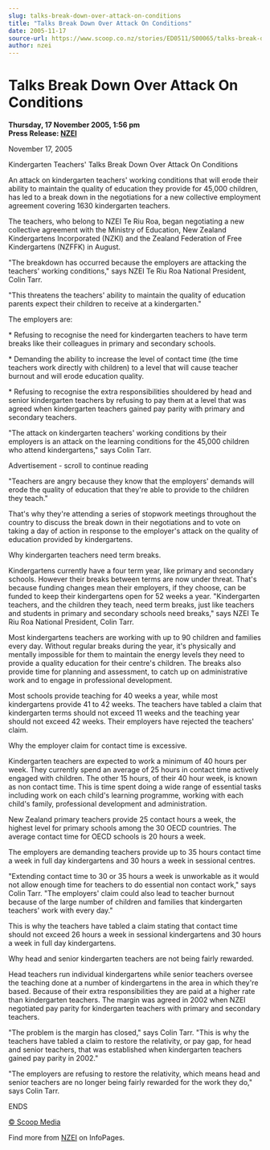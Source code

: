```yaml
---
slug: talks-break-down-over-attack-on-conditions
title: "Talks Break Down Over Attack On Conditions"
date: 2005-11-17
source-url: https://www.scoop.co.nz/stories/ED0511/S00065/talks-break-down-over-attack-on-conditions.htm
author: nzei
---
```

Talks Break Down Over Attack On Conditions
==========================================

**Thursday, 17 November 2005, 1:56 pm**  
**Press Release: [NZEI](https://info.scoop.co.nz/NZEI)**

November 17, 2005

Kindergarten Teachers' Talks Break Down Over Attack On Conditions

An attack on kindergarten teachers' working conditions that will erode their ability to maintain the quality of education they provide for 45,000 children, has led to a break down in the negotiations for a new collective employment agreement covering 1630 kindergarten teachers.

The teachers, who belong to NZEI Te Riu Roa, began negotiating a new collective agreement with the Ministry of Education, New Zealand Kindergartens Incorporated (NZKI) and the Zealand Federation of Free Kindergartens (NZFFK) in August.

"The breakdown has occurred because the employers are attacking the teachers' working conditions," says NZEI Te Riu Roa National President, Colin Tarr.

"This threatens the teachers' ability to maintain the quality of education parents expect their children to receive at a kindergarten."

The employers are:

\* Refusing to recognise the need for kindergarten teachers to have term breaks like their colleagues in primary and secondary schools.

\* Demanding the ability to increase the level of contact time (the time teachers work directly with children) to a level that will cause teacher burnout and will erode education quality.

\* Refusing to recognise the extra responsibilities shouldered by head and senior kindergarten teachers by refusing to pay them at a level that was agreed when kindergarten teachers gained pay parity with primary and secondary teachers.

"The attack on kindergarten teachers' working conditions by their employers is an attack on the learning conditions for the 45,000 children who attend kindergartens," says Colin Tarr.

Advertisement - scroll to continue reading





"Teachers are angry because they know that the employers' demands will erode the quality of education that they're able to provide to the children they teach."

That's why they're attending a series of stopwork meetings throughout the country to discuss the break down in their negotiations and to vote on taking a day of action in response to the employer's attack on the quality of education provided by kindergartens.

Why kindergarten teachers need term breaks.

Kindergartens currently have a four term year, like primary and secondary schools. However their breaks between terms are now under threat. That's because funding changes mean their employers, if they choose, can be funded to keep their kindergartens open for 52 weeks a year. "Kindergarten teachers, and the children they teach, need term breaks, just like teachers and students in primary and secondary schools need breaks," says NZEI Te Riu Roa National President, Colin Tarr.

Most kindergartens teachers are working with up to 90 children and families every day. Without regular breaks during the year, it's physically and mentally impossible for them to maintain the energy levels they need to provide a quality education for their centre's children. The breaks also provide time for planning and assessment, to catch up on administrative work and to engage in professional development.

Most schools provide teaching for 40 weeks a year, while most kindergartens provide 41 to 42 weeks. The teachers have tabled a claim that kindergarten terms should not exceed 11 weeks and the teaching year should not exceed 42 weeks. Their employers have rejected the teachers' claim.

Why the employer claim for contact time is excessive.

Kindergarten teachers are expected to work a minimum of 40 hours per week. They currently spend an average of 25 hours in contact time actively engaged with children. The other 15 hours, of their 40 hour week, is known as non contact time. This is time spent doing a wide range of essential tasks including work on each child's learning programme, working with each child's family, professional development and administration.

New Zealand primary teachers provide 25 contact hours a week, the highest level for primary schools among the 30 OECD countries. The average contact time for OECD schools is 20 hours a week.

The employers are demanding teachers provide up to 35 hours contact time a week in full day kindergartens and 30 hours a week in sessional centres.

"Extending contact time to 30 or 35 hours a week is unworkable as it would not allow enough time for teachers to do essential non contact work," says Colin Tarr. "The employers' claim could also lead to teacher burnout because of the large number of children and families that kindergarten teachers' work with every day."

This is why the teachers have tabled a claim stating that contact time should not exceed 26 hours a week in sessional kindergartens and 30 hours a week in full day kindergartens.

Why head and senior kindergarten teachers are not being fairly rewarded.

Head teachers run individual kindergartens while senior teachers oversee the teaching done at a number of kindergartens in the area in which they're based. Because of their extra responsibilities they are paid at a higher rate than kindergarten teachers. The margin was agreed in 2002 when NZEI negotiated pay parity for kindergarten teachers with primary and secondary teachers.

"The problem is the margin has closed," says Colin Tarr. "This is why the teachers have tabled a claim to restore the relativity, or pay gap, for head and senior teachers, that was established when kindergarten teachers gained pay parity in 2002."

"The employers are refusing to restore the relativity, which means head and senior teachers are no longer being fairly rewarded for the work they do," says Colin Tarr.

ENDS

  

[© Scoop Media](http://www.scoop.co.nz/about/terms.html)

Find more from [NZEI](https://info.scoop.co.nz/NZEI) on InfoPages.